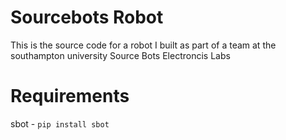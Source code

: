 # Sourcebots Robot

This is the source code for a robot I built as part of a team at the southampton university Source Bots Electroncis Labs

# Requirements

sbot - `pip install sbot`
